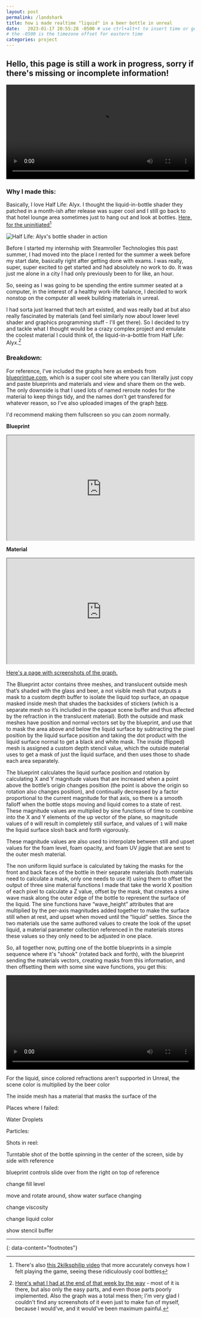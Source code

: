 ```yaml
---
layout: post
permalink: /landshark
title: how i made realtime "liquid" in a beer bottle in unreal
date:   2023-01-17 20:55:28 -0500 # use ctrl+alt+t to insert time or go to command palette
# the -0500 is the timezone offset for eastern time
categories: project
---
```


<style>
.EmbedWrapper {
    position: relative;
    padding-bottom: 56.25%; /* 16:9 */
    height: 0;
    overflow: hidden;
}
.EmbedWrapper iframe {
    position: absolute;
    top: 0;
    left: 0;
    width: 100%;
    height: 100%;
}
</style>

## Hello, this page is still a work in progress, sorry if there's missing or incomplete information!


 <video width="100%" controls autoplay loop>
  <source src="https://raw.githubusercontent.com/BillyJoelsNightmareExplosion/BillyJoelsNightmareExplosion.github.io/master/_files/photos/landshark/good_take_loop.mp4" type="video/mp4">
  Your browser does not support the video tag.
</video> 

### Why I made this:

Basically, I love Half Life: Alyx. I thought the liquid-in-bottle shader they patched in a month-ish after release was super cool and I still go back to that hotel lounge area sometimes just to hang out and look at bottles. [Here, for the uninitiated](https://youtu.be/9XWxsJKpYYI?t=163)[^1]

<img src="https://cdn.vox-cdn.com/thumbor/wOs1AdQcP0Rft3t5ppjruWPZn0s=/0x0:1322x910/1200x800/filters:focal(556x350:766x560)/cdn.vox-cdn.com/uploads/chorus_image/image/66862838/half_life_alyx_booze.0.jpg" alt="Half Life: Alyx's bottle shader in action">

Before I started my internship with Steamroller Technologies this past summer, I had moved into the place I rented for the summer a week before my start date, basically right after getting done with exams. I was really, super, super excited to get started and had absolutely no work to do. It was just me alone in a city I had only previously been to for like, an hour. 

So, seeing as I was going to be spending the entire summer seated at a computer, in the interest of a healthy work-life balance, I decided to work nonstop on the computer all week building materials in unreal. 

I had sorta just learned that tech art existed, and was really bad at but also really fascinated by materials (and feel similarly now about lower level shader and graphics programming stuff - I'll get there). So I decided to try and tackle what I thought would be a crazy complex project and emulate the coolest material I could think of, the liquid-in-a-bottle from Half Life: Alyx.[^2]


### Breakdown:

For reference, I've included the graphs here as embeds from [blueprintue.com](https://blueprintue.com/), which is a super cool site where you can literally just copy and paste blueprints and materials and view and share them on the web. The only downside is that I used lots of named reroute nodes for the material to keep things tidy, and the names don't get transfered for whatever reason, so I've also uploaded images of the graph [here](/landshark_mat_images).

I'd recommend making them fullscreen so you can zoom normally.

**Blueprint**

<div class="EmbedWrapper">
<iframe src="https://blueprintue.com/render/fy577lgl/" scrolling="no" allowfullscreen></iframe>
</div>

 **Material**

<div class="EmbedWrapper">
<iframe src="https://blueprintue.com/render/iznmevvd/" scrolling="no" allowfullscreen></iframe>
</div>

[Here's a page with screenshots of the graph.](/landshark_mat_images)

The Blueprint actor contains three meshes, and translucent outside mesh that’s shaded with the glass and beer, a not visible mesh that outputs a mask to a custom depth buffer to isolate the liquid top surface, an opaque masked inside mesh that shades the backsides of stickers (which is a separate mesh so it’s included in the opaque scene buffer and thus affected by the refraction in the translucent material). Both the outside and mask meshes have position and normal vectors set by the blueprint, and use that to mask the area above and below the liquid surface by subtracting the pixel position by the liquid surface position and taking the dot product with the liquid surface normal to get a black and white mask. The inside (flipped) mesh is assigned a custom depth stencil value, which the outside material uses to get a mask of just the liquid surface, and then uses those to shade each area separately.

The blueprint calculates the liquid surface position and rotation by calculating X and Y magnitude values that are increased when a point above the bottle’s origin changes position (the point is above the origin so rotation also changes position), and continually decreased by a factor proportional to the current magnitude for that axis, so there is a smooth falloff when the bottle stops moving and liquid comes to a state of rest. These magnitude values are multiplied by sine functions of time to combine into the X and Y elements of the up vector of the plane, so magnitude values of `0` will result in completely still surface, and values of `1` will make the liquid surface slosh back and forth vigorously.

These magnitude values are also used to interpolate between still and upset values for the foam level, foam opacity, and foam UV jiggle that are sent to the outer mesh material.

The non uniform liquid surface is calculated by taking the masks for the front and back faces of the bottle in their separate materials (both materials need to calculate a mask, only one needs to use it) using them to offset the output of three sine material functions I made that take the world X position of each pixel to calculate a Z value, offset by the mask, that creates a sine wave mask along the outer edge of the bottle to represent the surface of the liquid. The sine functions have “wave_height” attributes that are multiplied by the per-axis magnitudes added together to make the surface still when at rest, and upset when moved until the “liquid” settles. Since the two materials use the same authored values to create the look of the upset liquid, a material parameter collection referenced in the materials stores these values so they only need to be adjusted in one place.

So, all together now, putting one of the bottle blueprints in a simple sequence where it's "shook" (rotated back and forth), with the blueprint sending the materials vectors, creating masks from this information, and then offsetting them with some sine wave functions, you get this:

 <video width="100%" controls autoplay loop>
  <source src="https://raw.githubusercontent.com/BillyJoelsNightmareExplosion/BillyJoelsNightmareExplosion.github.io/master/_files/photos/landshark/masks.mov" type="video/mp4">
  Your browser does not support the video tag.
</video> 


For the liquid, since colored refractions aren’t supported in Unreal, the scene color is multiplied by the beer color

The inside mesh has a material that masks the surface of the 

Places where I failed:

Water Droplets

Particles:


Shots in reel:

Turntable shot of the bottle spinning in the center of the screen, side by side with reference

blueprint controls slide over from the right on top of reference

change fill level

move and rotate around, show water surface changing

change viscosity

change liquid color

show stencil buffer

---
{: data-content="footnotes"}

[^1]: There's also [this 2kilksphilip video](https://www.youtube.com/watch?v=8kQW2jFPYZo) that more accurately conveys how I felt playing the game, seeing these ridiculously cool bottles

[^2]: [Here's what I had at the end of that week by the way](https://www.youtube.com/watch?v=0S25k2flpcw) - most of it is there, but also only the easy parts, and even those parts poorly implemented. Also the graph was a total mess then; I'm very glad I couldn't find any screenshots of it even just to make fun of myself, because I would've, and it would've been maximum painful.
